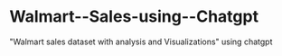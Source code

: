 # Walmart--Sales-using--Chatgpt
"Walmart sales dataset with analysis and Visualizations" using chatgpt
